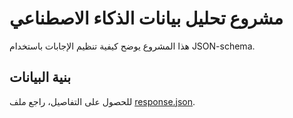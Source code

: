 # مشروع تحليل بيانات الذكاء الاصطناعي

هذا المشروع يوضح كيفية تنظيم الإجابات باستخدام JSON-schema.

## بنية البيانات
للحصول على التفاصيل، راجع ملف [response.json](response.json).
